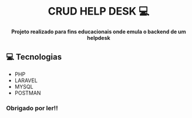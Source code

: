 <h1 align="center" style="font-weight: bold;">CRUD HELP DESK 💻</h1>

<p align="center">
    <b>Projeto realizado para fins educacionais onde emula o backend de um helpdesk</b>
</p>

<h2 id="technologies">💻 Tecnologias</h2>

- PHP
- LARAVEL
- MYSQL
- POSTMAN


<h3>Obrigado por ler!!</h3>
